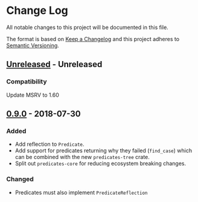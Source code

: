 # Change Log
All notable changes to this project will be documented in this file.

The format is based on [Keep a Changelog](http://keepachangelog.com/)
and this project adheres to [Semantic Versioning](http://semver.org/).

## [Unreleased] - Unreleased

### Compatibility

Update MSRV to 1.60

## [0.9.0] - 2018-07-30

### Added
- Add reflection to `Predicate`.
- Add support for predicates returning why they failed (`find_case`) which can
  be combined with the new `predicates-tree` crate.
- Split out `predicates-core` for reducing ecosystem breaking changes.

### Changed
- Predicates must also implement `PredicateReflection`

[Unreleased]: https://github.com/assert-rs/predicates-rs/compare/v0.9.0...HEAD
[0.9.0]: https://github.com/assert-rs/predicates-rs/compare/v0.5.2...v0.9.0
